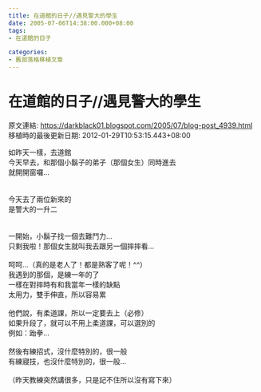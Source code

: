 ```yaml
---
title: 在道館的日子//遇見警大的學生
date: 2005-07-06T14:38:00.000+08:00
tags: 
- 在道館的日子

categories:
- 舊部落格移植文章
---
```


# 在道館的日子//遇見警大的學生

原文連結: https://darkblack01.blogspot.com/2005/07/blog-post_4939.html
移植時的最後更新日期: 2012-01-29T10:53:15.443+08:00

如昨天一樣，去道館<br />今天早去，和那個小鬍子的弟子（那個女生）同時進去<br />就開開窗囉...<br /><br /><br />今天去了兩位新來的<br />是警大的一升二<br /><br /><br />一開始，小鬍子找一個去難鬥力...<br />只剩我啦！那個女生就叫我去跟另一個摔摔看...<br /><br />呵呵...（真的是老人了！都是熟客了呢！^^）<br />我遇到的那個，是練一年的了<br />一樣在對摔時有和我當年一樣的缺點<br />太用力，雙手伸直，所以容易累<br /><br />他們說，有柔道課，所以一定要去上（必修）<br />如果升段了，就可以不用上柔道課，可以選別的<br />例如：跆拳...<br /><br />然後有練招式，沒什麼特別的，很一般<br />有練寢技，也沒什麼特別的，很一般...<br /><br />（昨天教練突然講很多，只是記不住所以沒有寫下來）
